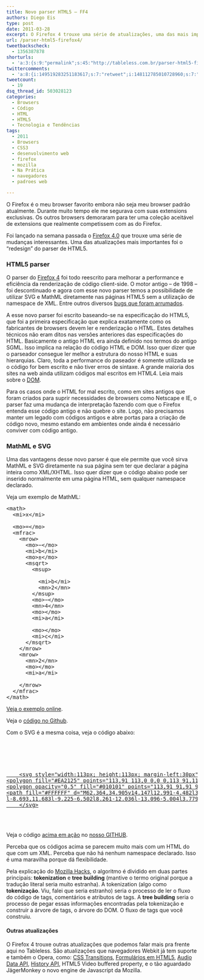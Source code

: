```yaml
---
title: Novo parser HTML5 – FF4
authors: Diego Eis
type: post
date: 2011-03-28
excerpt: O Firefox 4 trouxe uma série de atualizações, uma das mais importantes é o novo parser de HTML5 que promete ser mais rápido e eficiente.
url: /parser-html5-firefox4/
tweetbackscheck:
  - 1356387878
shorturls:
  - 'a:3:{s:9:"permalink";s:45:"http://tableless.com.br/parser-html5-firefox4";s:7:"tinyurl";s:26:"http://tinyurl.com/3bn68dd";s:4:"isgd";s:19:"http://is.gd/QyN5zx";}'
twittercomments:
  - 'a:8:{i:149519283251183617;s:7:"retweet";i:148112785010728960;s:7:"retweet";i:148084287009337347;s:7:"retweet";i:148080926189031425;s:7:"retweet";i:159806608183009282;s:7:"retweet";i:159299086321848320;s:7:"retweet";i:159251208404598784;s:7:"retweet";i:159250146528473088;s:7:"retweet";}'
tweetcount:
  - 19
dsq_thread_id: 503028123
categories:
  - Browsers
  - Código
  - HTML
  - HTML5
  - Tecnologia e Tendências
tags:
  - 2011
  - Browsers
  - CSS3
  - desenvolvimento web
  - firefox
  - mozilla
  - Na Prática
  - navegadores
  - padroes web

---
```

O Firefox é o meu browser favorito embora não seja meu browser padrão atualmente. Durante muito tempo ele me segurava com suas extensions exclusivas. Os outros browsers demoraram para ter uma coleção aceitável de extensions que realmente competissem com as do Firefox.
  
Foi lançado na semana passada o <a href="http://getfirefox.com/" title="baixe agora" rel="external">Firefox 4.0</a> que trouxe uma série de mudanças interessantes. Uma das atualizações mais importantes foi o &#8220;redesign&#8221; do parser de HTML5.

### HTML5 parser

O parser do [Firefox 4][1] foi todo reescrito para melhorar a performance e eficiência da renderização de código client-side. O motor antigo &#8211; de 1998 &#8211; foi descontinuado e agora com esse novo parser temos a possibilidade de utilizar SVG e MathML diretamente nas páginas HTML5 sem a utilização de namespace de XML. Entre outros diversos [bugs que foram arrumados][2].

A esse novo parser foi escrito baseando-se na especificação do HTML5, que foi a primeira especificação que explica exatamente como os fabricantes de browsers devem ler e renderização o HTML. Estes detalhes técnicos não eram ditos nas versões anteriores das especificações do HTML. Basicamente o antigo HTML era ainda definido nos termos do antigo SGML. Isso implica na relação do código HTML e DOM. Isso quer dizer que o parseador consegue ler melhor a estrutura do nosso HTML e suas hierarquias. Claro, toda a performance do paseador é somente utilizada se o código for bem escrito e não tiver erros de sintaxe. A grande maioria dos sites na web ainda utilizam códigos mal escritos em HTML4. Leia mais sobre o [DOM][3].

Para os casos onde o HTML for mal escrito, como em sites antigos que foram criados para suprir necessidades de browsers como Netscape e IE, o parser faz uma mudança de interpretação fazendo com que o Firefox entenda esse código antigo e não quebre o site. Logo, não precisamos manter um legado com códigos antigos e abre portas para a criação de código novo, mesmo estando em ambientes onde ainda é necessário conviver com código antigo.

### MathML e SVG

Uma das vantagens desse novo parser é que ele permite que você sirva MathML e SVG diretamente na sua página sem ter que declarar a página inteira como XML/XHTML. Isso quer dizer que o código abaixo pode ser inserido normalmente em uma página HTML, sem qualquer namespace declarado.

Veja um exemplo de MathML:

<pre lang="html" line="1">&lt;math>
  &lt;mi>x&lt;/mi>
 
  &lt;mo>=&lt;/mo>
  &lt;mfrac>
    &lt;mrow>
      &lt;mo>&minus;&lt;/mo>
      &lt;mi>b&lt;/mi>
      &lt;mo>&PlusMinus;&lt;/mo>
      &lt;msqrt>
        &lt;msup>
 
          &lt;mi>b&lt;/mi>
          &lt;mn>2&lt;/mn>
        &lt;/msup>
        &lt;mo>&minus;&lt;/mo>
        &lt;mn>4&lt;/mn>
        &lt;mo>&InvisibleTimes;&lt;/mo>
        &lt;mi>a&lt;/mi>
 
        &lt;mo>&InvisibleTimes;&lt;/mo>
        &lt;mi>c&lt;/mi>
      &lt;/msqrt>
    &lt;/mrow>
    &lt;mrow>
      &lt;mn>2&lt;/mn>
      &lt;mo>&InvisibleTimes;&lt;/mo>
      &lt;mi>a&lt;/mi>
 
    &lt;/mrow>
  &lt;/mfrac>
&lt;/math>
</pre>

<a href="http://tableless.github.com/tableless/mathml.html" rel="external">Veja o exemplo online</a>.
  
Veja o <a href="https://github.com/tableless/exemplos/blob/gh-pages/mathml.html" rel="external">código no Github</a>.

Com o SVG é a mesma coisa, veja o código abaixo:

<pre lang="html" line="1">




<a href="http://tableless.com.br/">
    &lt;svg style="width:113px; height:113px; margin-left:30px">
&lt;polygon fill="#EA2125" points="113,91 113,0 0,0 0,113 91,113"/>
&lt;polygon opacity="0.5" fill="#010101" points="113,91 91,91 91,113"/>
&lt;path fill="#FFFFFF" d="M62.364,34.905v14.147l12.991-4.482l3.963,10.369l-13.003,5.447l8.165,11.593l-8.783,6.502L56.82,66.799
l-8.693,11.683l-9.225-6.502l8.261-12.036l-13.096-5.004l3.779-10.369l13.438,4.482V34.905H62.364z"/>
    &lt;/svg>
</a>


</pre>

Veja o código <a href="http://tableless.github.com/exemplos/logo-tableless-svg.html" rel="external">acima em ação</a> no <a href="https://github.com/tableless/exemplos/" rel="external">nosso GITHUB</a>.

Perceba que os códigos acima se parecem muito mais com um HTML do que com um XML. Perceba que não há nenhum namespace declarado. Isso é uma maravilha porque dá flexibilidade.

Pela explicação do [Mozilla Hacks][4], o algoritmo é dividido em duas partes principais: **tokenization** e **tree building** (mantive o termo original porque a tradução literal seria muito estranha). A tokenization (algo como **tokenização**. Viu, falei que seria estranho) seria o processo de ler o fluxo do código de tags, comentários e atributos de tags. A **tree building** seria o processo de pegar essas informações encontradas pela tokenização e construir a árvore de tags, o árvore do DOM. O fluxo de tags que você construiu.

#### Outras atualizações

O Firefox 4 trouxe outras atualizações que podemos falar mais pra frente aqui no Tableless. São atualizações que navegadores Webkit já tem suporte e também o Opera, como: [CSS Transitions][5], [Formulários em HTML5][6], [Audio Data API][7], [History API][8], HTML5 Video buffered property, e o tão aguardado JägerMonkey o novo engine de Javascript da Mozilla.

 [1]: http://getfirefox.com
 [2]: https://bugzilla.mozilla.org/buglist.cgi?status_whiteboard_type=substring&status_whiteboard=[fixed%20by%20the%20HTML5%20parser]&resolution=FIXED
 [3]: http://tableless.com.br/html5/?chapter=16
 [4]: http://hacks.mozilla.org/2010/05/firefox-4-the-html5-parser-inline-svg-speed-and-more/
 [5]: http://tableless.com.br/introducao-ao-css-animation
 [6]: http://tableless.com.br/html5/?chapter=8
 [7]: http://tableless.com.br/html5/?chapter=11
 [8]: http://tableless.com.br/html5/?chapter=21